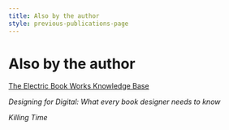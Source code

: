 ```yaml
---
title: Also by the author
style: previous-publications-page
---
```


# Also by the author

[The Electric Book Works Knowledge Base](http://electricbookworks.com/kb)

*Designing for Digital: What every book designer needs to know*

*Killing Time*

